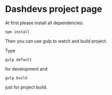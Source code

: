 # Dashdevs project page
At first please install all dependencies:

```
npm install
```

Then you can use gulp to watch and build project.

Type 
```
gulp default
```
for development and

```
gulp build

```
just for project build.